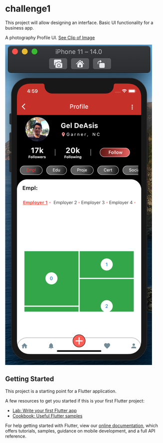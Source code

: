 # challenge1

This project will allow designing an interface.
Basic UI functionality for a business app.

A photography Profile UI. <a href="https://www.youtube.com/watch?v=2bLdhh-m5Us" target="_blank">See Clip of Image</a>

![alt text](https://raw.githubusercontent.com/IamGiel/flutter-portfolio-layout/master/assets/readmePreview.png)


## Getting Started

This project is a starting point for a Flutter application.

A few resources to get you started if this is your first Flutter project:

- [Lab: Write your first Flutter app](https://flutter.dev/docs/get-started/codelab)
- [Cookbook: Useful Flutter samples](https://flutter.dev/docs/cookbook)

For help getting started with Flutter, view our
[online documentation](https://flutter.dev/docs), which offers tutorials,
samples, guidance on mobile development, and a full API reference.


